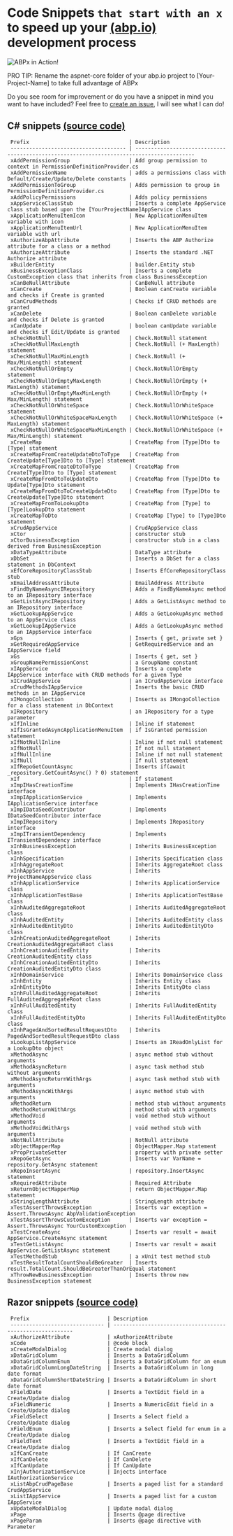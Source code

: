 # Code Snippets `that start with an x` to speed up your [(abp.io)](https://abp.io/) development process

![ABPx in Action!](images/abpx_in_action.gif "ABPx - Code snippets that start with an 'x' - in Action!")


PRO TIP: Rename the aspnet-core folder of your abp.io project to [Your-Project-Name] to take full advantage of ABPx


Do you see room for improvement or do you have a snippet in mind you want to have included? Feel free to [create an issue](https://github.com/bartvanhoey/ABPx/issues/new), I will see what I can do!

## C# snippets [(source code)](https://github.com/bartvanhoey/ABPx/blob/master/snippets/csharp.json)

     Prefix                                | Description                                                                              
     ------------------------------------- | ----------------------------------------------------------------------------------------- 
     xAddPermissionGroup                   | Add group permission to context in PermissionDefinitionProvider.cs                       
     xAddPermissionName                    | adds a permissions class with Default/Create/Update/Delete constants                     
     xAddPermissionToGroup                 | Adds permission to group in PermissionDefinitionProvider.cs                              
     xAddPolicyPermissions                 | Adds policy permissions                                                                  
     xAppServiceClassStub                  | Inserts a complete AppService class stub based upon the [YourProjectName]AppService class
     xApplicationMenuItemIcon              | New ApplicationMenuItem variable with icon                                               
     xApplicationMenuItemUrl               | New ApplicationMenuItem variable with url                                                
     xAuthorizeAbpAttribute                | Inserts the ABP Authorize attribute for a class or a method                              
     xAuthorizeAttribute                   | Inserts the standard .NET Authorize attribute                                            
     xBuilderEntity                        | builder.Entity stub                                                                      
     xBusinessExceptionClass               | Inserts a complete CustomException class that inherits from class BusinessException      
     xCanBeNullAttribute                   | CanBeNull attribute                                                                      
     xCanCreate                            | Boolean canCreate variable and checks if Create is granted                               
     xCanCrudMethods                       | Checks if CRUD methods are granted                                                       
     xCanDelete                            | Boolean canDelete variable and checks if Delete is granted                               
     xCanUpdate                            | boolean canUpdate variable and checks if Edit/Update is granted                          
     xCheckNotNull                         | Check.NotNull statement                                                                  
     xCheckNotNullMaxLength                | Check.NotNull (+ MaxLength) statement                                                    
     xCheckNotNullMaxMinLength             | Check.NotNull (+ Max/MinLength) statement                                                
     xCheckNotNullOrEmpty                  | Check.NotNullOrEmpty statement                                                           
     xCheckNotNullOrEmptyMaxLength         | Check.NotNullOrEmpty (+ MaxLength) statement                                             
     xCheckNotNullOrEmptyMaxMinLength      | Check.NotNullOrEmpty (+ Max/MinLength) statement                                         
     xCheckNotNullOrWhiteSpace             | Check.NotNullOrWhiteSpace statement                                                      
     xCheckNotNullOrWhiteSpaceMaxLength    | Check.NotNullOrWhiteSpace (+ MaxLength) statement                                        
     xCheckNotNullOrWhiteSpaceMaxMinLength | Check.NotNullOrWhiteSpace (+ Max/MinLength) statement                                    
     xCreateMap                            | CreateMap from [Type]Dto to [Type] statement                                             
     xCreateMapFromCreateUpdateDtoToType   | CreateMap from CreateUpdate[Type]Dto to [Type] statement                                 
     xCreateMapFromCreateDtoToType         | CreateMap from Create[Type]Dto to [Type] statement                                       
     xCreateMapFromDtoToUpdateDto          | CreateMap from [Type]Dto to Update[Type]Dto statement                                    
     xCreateMapFromDtoToCreateUpdateDto    | CreateMap from [Type]Dto to CreateUpdate[Type]Dto statement                              
     xCreateMapFromToLookupDto             | CreateMap from [Type] to [Type]LookupDto statement                                       
     xCreateMapToDto                       | CreateMap [Type] to [Type]Dto statement                                                  
     xCrudAppService                       | CrudAppService class                                                                     
     xCtor                                 | constructor stub                                                                         
     xCtorBusinessException                | constructor stub in a class derived from BusinessException                               
     xDataTypeAttribute                    | DataType attribute                                                                       
     xDbSet                                | Inserts a DbSet for a class statement in DbContext                                       
     xEfCoreRepositoryClassStub            | Inserts EfCoreRepositoryClass stub                                                       
     xEmailAddressAttribute                | EmailAddress Attribute                                                                   
     xFindByNameAsyncIRepository           | Adds a FindByNameAsync method to an IRepository interface                                
     xGetListAsyncIRepository              | Adds a GetListAsync method to an IRepository interface                                   
     xGetLookupAppService                  | Adds a GetLookupAsync method to an AppService class                                      
     xGetLookupIAppService                 | Adds a GetLookupAsync method to an IAppService interface                                 
     xGps                                  | Inserts { get, private set }                                                             
     xGetRequiredAppService                | GetRequiredService and an IAppService field                                              
     xGs                                   | Inserts { get, set }                                                                     
     xGroupNamePermissionConst             | a GroupName constant                                                                     
     xIAppService                          | Inserts a complete IAppService interface with CRUD methods for a given Type              
     xICrudAppService                      | an ICrudAppService interface                                                             
     xCrudMethodsIAppService               | Inserts the basic CRUD methods in an IAppService                                         
     xIMongoCollection                     | Inserts as IMongoCollection for a class statement in DbContext                           
     xIRepository                          | an IRepository for a type parameter                                                      
     xIfInline                             | Inline if statement                                                                      
     xIfIsGrantedAsyncApplicationMenuItem  | if IsGranted permission statement                                                        
     xIfNotNullInline                      | Inline if not null statement                                                             
     xIfNotNull                            | If not null statement                                                                    
     xIfNullInline                         | Inline if not null statement                                                             
     xIfNull                               | If null statement                                                                        
     xIfRepoGetCountAsync                  | Inserts if(await _repository.GetCountAsync() ? 0) statement                              
     xIf                                   | If statement                                                                             
     xImpIHasCreationTime                  | Implements IHasCreationTime interface                                                    
     xImpIApplicationService               | Implements IApplicationService interface                                                 
     xImpIDataSeedContributor              | Implements IDataSeedContributor interface                                                
     xImpIRepository                       | Implements IRepository interface                                                         
     xImpITransientDependency              | Implements ITransientDependency interface                                                
     xInhBusinessException                 | Inherits BusinessException class                                                         
     xInhSpecification                     | Inherits Specification class                                                             
     xInhAggregateRoot                     | Inherits AggregateRoot class                                                             
     xInhAppService                        | Inherits ProjectNameAppService class                                                     
     xInhApplicationService                | Inherits ApplicationService class                                                        
     xInhApplicationTestBase               | Inherits ApplicationTestBase class                                                       
     xInhAuditedAggregateRoot              | Inherits AuditedAggregateRoot class                                                      
     xInhAuditedEntity                     | Inherits AuditedEntity class                                                             
     xInhAuditedEntityDto                  | Inherits AuditedEntityDto class                                                          
     xInhCreationAuditedAggregateRoot      | Inherits CreationAuditedAggregateRoot class                                              
     xInhCreationAuditedEntity             | Inherits CreationAuditedEntity class                                                     
     xInhCreationAuditedEntityDto          | Inherits CreationAuditedEntityDto class                                                  
     xInhDomainService                     | Inherits DomainService class                                                             
     xInhEntity                            | Inherits Entity class                                                                    
     xInhEntityDto                         | Inherits EntityDto class                                                                 
     xInhFullAuditedAggregateRoot          | Inherits FullAuditedAggregateRoot class                                                  
     xInhFullAuditedEntity                 | Inherits FullAuditedEntity class                                                         
     xInhFullAuditedEntityDto              | Inherits FullAuditedEntityDto class                                                      
     xInhPagedAndSortedResultRequestDto    | Inherits PagedAndSortedResultRequestDto class                                            
     xLookupListAppService                 | Inserts an IReadOnlyList for a LookupDto object                                          
     xMethodAsync                          | async method stub without arguments                                                      
     xMethodAsyncReturn                    | async task method stub without arguments                                                 
     xMethodAsyncReturnWithArgs            | async task method stub with arguments                                                    
     xMethodAsyncWithArgs                  | async method stub with arguments                                                         
     xMethodReturn                         | method stub without arguments                                                            
     xMethodReturnWithArgs                 | method stub with arguments                                                               
     xMethodVoid                           | void method stub without arguments                                                       
     xMethodVoidWithArgs                   | void method stub with arguments                                                          
     xNotNullAttribute                     | NotNull attribute                                                                        
     xObjectMapperMap                      | ObjectMapper.Map statement                                                               
     xPropPrivateSetter                    | property with private setter                                                             
     xRepoGetAsync                         | Inserts var VarName = repository.GetAsync statement                                      
     xRepoInsertAsync                      | repository.InsertAsync statement                                                         
     xRequiredAttribute                    | Required Attribute                                                                       
     xReturnObjectMapperMap                | return ObjectMapper.Map statement                                                        
     xStringLengthAttribute                | StringLength attribute                                                                   
     xTestAssertThrowsException            | Inserts var exception = Assert.ThrowsAsync AbpValidationException                        
     xTestAssertThrowsCustomException      | Inserts var exception = Assert.ThrowsAsync YourCustomException                           
     xTestCreateAsync                      | Inserts var result = await AppService.CreateAsync statement                              
     xTestGetListAsync                     | Inserts var result = await AppService.GetListAsync statement                             
     xTestMethodStub                       | a xUnit test method stub                                                                 
     xTestResultTotalCountShouldBeGreater  | Inserts result.TotalCount.ShouldBeGreaterThanOrEqual statement                           
     xThrowNewBusinessException            | Inserts throw new BusinessException statement                                            

## Razor snippets [(source code)](https://github.com/bartvanhoey/ABPx/blob/master/snippets/razor.json)

     Prefix                         | Description                                              
     ------------------------------ | --------------------------------------------------------- 
     xAuthorizeAttribute            | xAuthorizeAttribute                                      
     xCode                          | @code block                                              
     xCreateModalDialog             | Create modal dialog                                      
     xDataGridColumn                | Inserts a DataGridColumn                                 
     xDataGridColumnEnum            | Inserts a DataGridColumn for an enum                     
     xDataGridColumnLongDateString  | Inserts a DataGridColumn in long date format             
     xDataGridColumnShortDateString | Inserts a DataGridColumn in short date format            
     xFieldDate                     | Inserts a TextEdit field in a Create/Update dialog       
     xFieldNumeric                  | Inserts a NumericEdit field in a Create/Update dialog    
     xFieldSelect                   | Inserts a Select field a Create/Update dialog            
     xFieldEnum                     | Inserts a Select field for enum in a Create/Update dialog
     xFieldText                     | Inserts a TextEdit field in a Create/Update dialog       
     xIfCanCreate                   | If CanCreate                                             
     xIfCanDelete                   | If CanDelete                                             
     xIfCanUpdate                   | If CanUpdate                                             
     xInjAuthorizationService       | Injects interface IAuthorizationService                  
     xListAbpCrudPageBase           | Inserts a paged list for a standard CrudAppService       
     xListIAppService               | Inserts a paged list for a custom IAppService            
     xUpdateModalDialog             | Update modal dialog                                      
     xPage                          | Inserts @page directive                                  
     xPageParam                     | Inserts @page directive with Parameter                   



